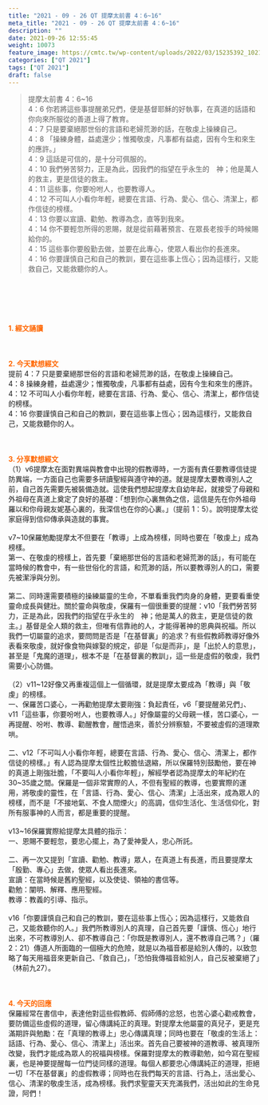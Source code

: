 ```yaml
---
title: "2021 - 09 - 26 QT 提摩太前書 4：6~16"
meta_title: "2021 - 09 - 26 QT 提摩太前書 4：6~16"
description: ""
date: 2021-09-26 12:55:45
weight: 10073
feature_image: https://cmtc.tw/wp-content/uploads/2022/03/15235392_10211799862337740_180693556567566654_o-1.webp
categories: ["QT 2021"]
tags: ["QT 2021"]
draft: false
---
```


<blockquote>提摩太前書 4：6~16<br />
4：6 你若將這些事提醒弟兄們，便是基督耶穌的好執事，在真道的話語和你向來所服從的善道上得了教育。<br />
4：7 只是要棄絕那世俗的言語和老婦荒渺的話，在敬虔上操練自己。<br />
4：8 「操練身體，益處還少；惟獨敬虔，凡事都有益處，因有今生和來生的應許。」<br />
4：9 這話是可信的，是十分可佩服的。<br />
4：10 我們勞苦努力，正是為此，因我們的指望在乎永生的　神；他是萬人的救主，更是信徒的救主。<br />
4：11 這些事，你要吩咐人，也要教導人。<br />
4：12 不可叫人小看你年輕，總要在言語、行為、愛心、信心、清潔上，都作信徒的榜樣。<br />
4：13 你要以宣讀、勸勉、教導為念，直等到我來。<br />
4：14 你不要輕忽所得的恩賜，就是從前藉著預言、在眾長老按手的時候賜給你的。<br />
4：15 這些事你要殷勤去做，並要在此專心，使眾人看出你的長進來。<br />
4：16 你要謹慎自己和自己的教訓，要在這些事上恆心；因為這樣行，又能救自己，又能救聽你的人。</blockquote><br />
&nbsp;<br />
<br />
&nbsp;<br />
<br />
<span style="color: #ff6600;"><strong>1. </strong><strong>經文誦讀</strong></span><br />
<br />
<span style="color: #ff6600;"><strong> </strong></span><br />
<br />
<span style="color: #ff6600;"><strong>2. 今天默想</strong><strong>經文<br />
</strong></span>提前 4：7 只是要棄絕那世俗的言語和老婦荒渺的話，在敬虔上操練自己。<br />
4：8 操練身體，益處還少；惟獨敬虔，凡事都有益處，因有今生和來生的應許。<br />
4：12 不可叫人小看你年輕，總要在言語、行為、愛心、信心、清潔上，都作信徒的榜樣。<br />
4：16 你要謹慎自己和自己的教訓，要在這些事上恆心；因為這樣行，又能救自己，又能救聽你的人。<br />
<br />
&nbsp;<br />
<br />
<span style="color: #ff6600;"><strong>3. 分享默想經文<br />
</strong></span>（1）v6提摩太在面對異端與教會中出現的假教導時，一方面有責任要教導信徒提防異端，一方面自己也需要多研讀聖經與遵守神的道。就是提摩太要教導別人之前，自己首先需要先被裝備造就。這使我們想起提摩太自幼年起，就接受了母親和外祖母在真道上奠定了良好的基礎：「想到你心裏無偽之信，這信是先在你外祖母羅以和你母親友妮基心裏的，我深信也在你的心裏。」（提前 1：5）。說明提摩太從家庭得到信仰傳承與造就的事實。<br />
<br />
v7~10保羅勉勵提摩太不但要在「教導」上成為榜樣，同時也要在「敬虔上」成為榜樣。<br />
第一、在敬虔的榜樣上，首先要「棄絕那世俗的言語和老婦荒渺的話」，有可能在當時候的教會中，有一些世俗化的言語，和荒渺的話，所以要教導別人的口，需要先被潔淨與分別。<br />
<br />
第二、同時還需要積極的操練屬靈的生命，不單看重我們肉身的身體，更要看重使靈命成長與健壯。關於靈命與敬虔，保羅有一個很重要的提醒：v10「我們勞苦努力，正是為此，因我們的指望在乎永生的　神；他是萬人的救主，更是信徒的救主。」基督是全人類的救主，但唯有信靠祂的人，才能得著神的恩典與祝福。所以我們一切屬靈的追求，要問問是否是「在基督裏」的追求？有些假教師教導好像外表看來敬虔，就好像食物與嫁娶的規定，卻是「似是而非」，是「出於人的意思」，甚至是「鬼魔的道理」，根本不是「在基督裏的教訓」，這一些是虛假的敬虔，我們需要小心防備。<br />
<br />
（2）v11~12好像又再重複這個上一個循環，就是提摩太要成為「教導」與「敬虔」的榜樣。<br />
一、保羅苦口婆心，一再勸勉提摩太要剛強：負起責任，v6「要提醒弟兄們」、v11「這些事，你要吩咐人，也要教導人。」好像屬靈的父母親一樣，苦口婆心，一再提醒、吩咐、教導、勸醒教會，醒悟過來，善於分辨察驗，不要被虛假的道理欺哄。<br />
<br />
二、v12「不可叫人小看你年輕，總要在言語、行為、愛心、信心、清潔上，都作信徒的榜樣。」有人認為提摩太個性比較膽怯退縮，所以保羅特別鼓勵他，要在神的真道上剛強壯膽，「不要叫人小看你年輕」，解經學者認為提摩太的年紀約在30~35歲之間。保羅是一個非常實際的人，不但有聖經的教導，也要實際的運用，將敬虔的靈性，在「言語、行為、愛心、信心、清潔」上活出來，成為眾人的榜樣，而不是「不接地氣、不食人間煙火」的高調，信仰生活化、生活信仰化，對所有服事神的人而言，都是重要的提醒。<br />
<br />
v13~16保羅實際給提摩太具體的指示：<br />
一、恩賜不要輕忽，要忠心擺上，為了愛神愛人，忠心所託。<br />
<br />
二、再一次又提到「宣讀、勸勉、教導」眾人，在真道上有長進，而且要提摩太「殷勤、專心」去做，使眾人看出長進來。<br />
宣讀：在當時候是舊約聖經，以及使徒、領袖的書信等。<br />
勸勉：闡明、解釋、應用聖經。<br />
教導：教義的引導、指示。<br />
<br />
v16「你要謹慎自己和自己的教訓，要在這些事上恆心；因為這樣行，又能救自己，又能救聽你的人。」我們所教導別人的真理，自己首先要「謹慎、恆心」地行出來，不可教導別人、卻不教導自己：「你既是教導別人，還不教導自己嗎？」（羅2：21）傳道人所面臨的一個極大的危險，就是以為福音都是給別人傳的，以致忽略了每天用福音來更新自己、「救自己」，「恐怕我傳福音給別人，自己反被棄絕了」（林前九27）。<br />
<br />
&nbsp;<br />
<br />
<span style="color: #ff6600;"><strong>4. 今天的回應<br />
</strong></span>保羅經常在書信中，表達他對這些假教師、假師傅的忿怒，也苦心婆心勸戒教會，要防備這些虛假的道理，留心傳講純正的真理。對提摩太他屬靈的真兒子，更是充滿期許與勉勵：在「真理的教導上」忠心傳講真理；同時也要在「敬虔的生活上：話語、行為、愛心、信心、清潔上」活出來。首先自己要被神的道教導、被真理所改變，我們才能成為眾人的祝福與榜樣。保羅對提摩太的教導勸勉，如今寫在聖經裏，也是神要提醒每一位門徒同樣的道理。每個人都要忠心傳講純正的道理，拒絕一切「不在基督裏」的虛假教導；同時也在我們每天的言語、行為上，活出愛心、信心、清潔的敬虔生活，成為榜樣。我們求聖靈天天充滿我們，活出如此的生命見證，阿們！
        